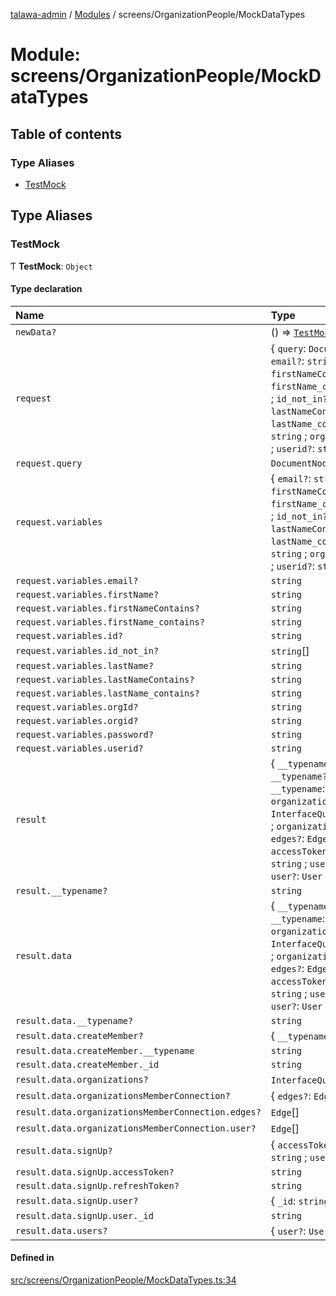 [talawa-admin](../README.md) / [Modules](../modules.md) / screens/OrganizationPeople/MockDataTypes

# Module: screens/OrganizationPeople/MockDataTypes

## Table of contents

### Type Aliases

- [TestMock](screens_OrganizationPeople_MockDataTypes.md#testmock)

## Type Aliases

### TestMock

Ƭ **TestMock**: `Object`

#### Type declaration

| Name | Type |
| :------ | :------ |
| `newData?` | () =\> [`TestMock`](screens_OrganizationPeople_MockDataTypes.md#testmock)[``"result"``] |
| `request` | \{ `query`: `DocumentNode` ; `variables`: \{ `email?`: `string` ; `firstName?`: `string` ; `firstNameContains?`: `string` ; `firstName_contains?`: `string` ; `id?`: `string` ; `id_not_in?`: `string`[] ; `lastName?`: `string` ; `lastNameContains?`: `string` ; `lastName_contains?`: `string` ; `orgId?`: `string` ; `orgid?`: `string` ; `password?`: `string` ; `userid?`: `string`  \}  \} |
| `request.query` | `DocumentNode` |
| `request.variables` | \{ `email?`: `string` ; `firstName?`: `string` ; `firstNameContains?`: `string` ; `firstName_contains?`: `string` ; `id?`: `string` ; `id_not_in?`: `string`[] ; `lastName?`: `string` ; `lastNameContains?`: `string` ; `lastName_contains?`: `string` ; `orgId?`: `string` ; `orgid?`: `string` ; `password?`: `string` ; `userid?`: `string`  \} |
| `request.variables.email?` | `string` |
| `request.variables.firstName?` | `string` |
| `request.variables.firstNameContains?` | `string` |
| `request.variables.firstName_contains?` | `string` |
| `request.variables.id?` | `string` |
| `request.variables.id_not_in?` | `string`[] |
| `request.variables.lastName?` | `string` |
| `request.variables.lastNameContains?` | `string` |
| `request.variables.lastName_contains?` | `string` |
| `request.variables.orgId?` | `string` |
| `request.variables.orgid?` | `string` |
| `request.variables.password?` | `string` |
| `request.variables.userid?` | `string` |
| `result` | \{ `__typename?`: `string` ; `data`: \{ `__typename?`: `string` ; `createMember?`: \{ `__typename`: `string` ; `_id`: `string`  \} ; `organizations?`: `InterfaceQueryOrganizationsListObject`[] ; `organizationsMemberConnection?`: \{ `edges?`: `Edge`[] ; `user?`: `Edge`[]  \} ; `signUp?`: \{ `accessToken?`: `string` ; `refreshToken?`: `string` ; `user?`: \{ `_id`: `string`  \}  \} ; `users?`: \{ `user?`: `User`  \}[]  \}  \} |
| `result.__typename?` | `string` |
| `result.data` | \{ `__typename?`: `string` ; `createMember?`: \{ `__typename`: `string` ; `_id`: `string`  \} ; `organizations?`: `InterfaceQueryOrganizationsListObject`[] ; `organizationsMemberConnection?`: \{ `edges?`: `Edge`[] ; `user?`: `Edge`[]  \} ; `signUp?`: \{ `accessToken?`: `string` ; `refreshToken?`: `string` ; `user?`: \{ `_id`: `string`  \}  \} ; `users?`: \{ `user?`: `User`  \}[]  \} |
| `result.data.__typename?` | `string` |
| `result.data.createMember?` | \{ `__typename`: `string` ; `_id`: `string`  \} |
| `result.data.createMember.__typename` | `string` |
| `result.data.createMember._id` | `string` |
| `result.data.organizations?` | `InterfaceQueryOrganizationsListObject`[] |
| `result.data.organizationsMemberConnection?` | \{ `edges?`: `Edge`[] ; `user?`: `Edge`[]  \} |
| `result.data.organizationsMemberConnection.edges?` | `Edge`[] |
| `result.data.organizationsMemberConnection.user?` | `Edge`[] |
| `result.data.signUp?` | \{ `accessToken?`: `string` ; `refreshToken?`: `string` ; `user?`: \{ `_id`: `string`  \}  \} |
| `result.data.signUp.accessToken?` | `string` |
| `result.data.signUp.refreshToken?` | `string` |
| `result.data.signUp.user?` | \{ `_id`: `string`  \} |
| `result.data.signUp.user._id` | `string` |
| `result.data.users?` | \{ `user?`: `User`  \}[] |

#### Defined in

[src/screens/OrganizationPeople/MockDataTypes.ts:34](https://github.com/ice-009/talawa-admin/blob/843d265/src/screens/OrganizationPeople/MockDataTypes.ts#L34)
